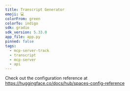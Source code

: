 ```yaml
---
title: Transcript Generator
emoji: 💻
colorFrom: green
colorTo: indigo
sdk: gradio
sdk_version: 5.33.0
app_file: app.py
pinned: false
tags:
  - mcp-server-track
  - transcript
  - mcp-server
  - api
---
```


Check out the configuration reference at https://huggingface.co/docs/hub/spaces-config-reference

